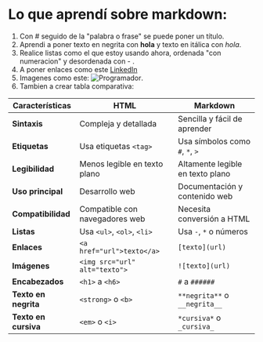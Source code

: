 # Lo que aprendí sobre markdown: 
1. Con # seguido de la "palabra o frase" se puede poner un título.
2. Aprendi a poner texto en negrita con **hola** y texto en itálica con *hola*.
3. Realice listas como el que estoy usando ahora, ordenada "con numeracion" y desordenada con - .
4. A poner enlaces como este [LinkedIn](https://www.linkedin.com/in/anngie-chanchari/)
5. Imagenes como este: ![Programador](https://lh3.googleusercontent.com/a/ACg8ocJMVO-QcaJE5Jyi4MxbVC9aZqsB3HYYOFnk5MXVummtpFhdXtg=s288-c-no).
6. Tambien a crear tabla comparativa:

| **Características** | **HTML**                             | **Markdown**                       |
|----------------------|------------------------------------|------------------------------------|
| **Sintaxis**         | Compleja y detallada                | Sencilla y fácil de aprender       |
| **Etiquetas**        | Usa etiquetas `<tag>`              | Usa símbolos como `#`, `*`, `>`    |
| **Legibilidad**      | Menos legible en texto plano        | Altamente legible en texto plano   |
| **Uso principal**    | Desarrollo web                      | Documentación y contenido web      |
| **Compatibilidad**   | Compatible con navegadores web      | Necesita conversión a HTML         |
| **Listas**           | Usa `<ul>`, `<ol>`, `<li>`          | Usa `-`, `*` o números             |
| **Enlaces**         | `<a href="url">texto</a>`            | `[texto](url)`                     |
| **Imágenes**         | `<img src="url" alt="texto">`       | `![texto](url)`                    |
| **Encabezados**      | `<h1>` a `<h6>`                     | `#` a `######`                     |
| **Texto en negrita** | `<strong>` o `<b>`                  | `**negrita**` o `__negrita__`      |
| **Texto en cursiva** | `<em>` o `<i>`                      | `*cursiva*` o `_cursiva_`          |

